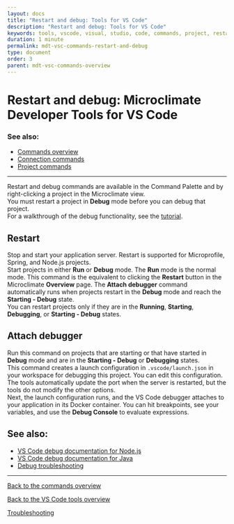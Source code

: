 ```yaml
---
layout: docs
title: "Restart and debug: Tools for VS Code"
description: "Restart and debug: Tools for VS Code"
keywords: tools, vscode, visual, studio, code, commands, project, restart, debug, attach, debugger, Microclimate Developer Tools for VS Code restart and debug, commands overview, connection commands, project commands
duration: 1 minute
permalink: mdt-vsc-commands-restart-and-debug
type: document
order: 3
parent: mdt-vsc-commands-overview
---
```


# Restart and debug: Microclimate Developer Tools for VS Code

### **See also:**
- [Commands overview](mdt-vsc-commands-overview)
- [Connection commands](mdt-vsc-commands-connection)
- [Project commands](mdt-vsc-commands-project)

***

Restart and debug commands are available in the Command Palette and by right-clicking a project in the Microclimate view.<br>
You must restart a project in **Debug** mode before you can debug that project.<br>
For a walkthrough of the debug functionality, see the [tutorial](mdt-vsc-tutorial).<br>

## **Restart**
Stop and start your application server. Restart is supported for Microprofile, Spring, and Node.js projects.<br>
Start projects in either **Run** or **Debug** mode. The **Run** mode is the normal mode. This command is the equivalent to clicking the **Restart** button in the Microclimate **Overview** page.
The **Attach debugger** command automatically runs when projects restart in the **Debug** mode and reach the **Starting - Debug** state.
<br>
You can restart projects only if they are in the **Running**, **Starting**, **Debugging**, or **Starting - Debug** states.

## **Attach debugger**
Run this command on projects that are starting or that have started in **Debug** mode and are in the **Starting - Debug** or **Debugging** states.<br>
This command creates a launch configuration in `.vscode/launch.json` in your workspace for debugging this project. You can edit this configuration. The tools automatically update the port when the server is restarted, but the tools do not modify the other options.<br>
Next, the launch configuration runs, and the VS Code debugger attaches to your application in its Docker container. You can hit breakpoints, see your variables, and use the **Debug Console** to evaluate expressions.

## See also:
- [VS Code debug documentation for Node.js](https://code.visualstudio.com/docs/nodejs/nodejs-debugging)
- [VS Code debug documentation for Java](https://code.visualstudio.com/blogs/2017/09/28/java-debug)
- [Debug troubleshooting](mdt-vsc-troubleshooting#debug)

***

[Back to the commands overview](mdt-vsc-commands-overview)

[Back to the VS Code tools overview](mdt-vsc-overview)

[Troubleshooting](mdt-vsc-troubleshooting)
